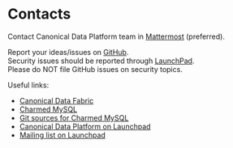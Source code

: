 # Contacts

Contact Canonical Data Platform team in [Mattermost](https://chat.charmhub.io/charmhub/channels/data-platform) (preferred).

Report your ideas/issues on [GitHub](https://github.com/canonical/mysql-operator/issues/new/choose).</br>
Security issues should be reported through [LaunchPad](https://wiki.ubuntu.com/DebuggingSecurity#How%20to%20File).</br>Please do NOT file GitHub issues on security topics. 

Useful links:
* [Canonical Data Fabric](https://ubuntu.com/data/)
* [Charmed MySQL](https://charmhub.io/mysql)
* [Git sources for Charmed MySQL](https://github.com/canonical/mysql-operator)
* [Canonical Data Platform on Launchpad](https://launchpad.net/~data-platform)
* [Mailing list on Launchpad](https://lists.launchpad.net/data-platform/)
